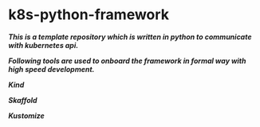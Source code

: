 
# k8s-python-framework

***This is a template repository which is written in python to communicate with kubernetes api.***

***Following tools are used to onboard the framework in formal way with high speed development.***

 ***Kind***
 
 ***Skaffold***
 
 ***Kustomize***
 
 
